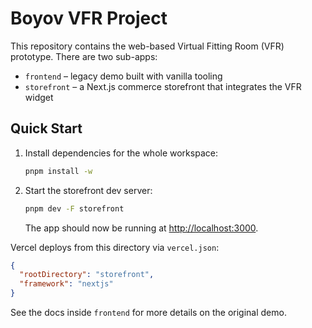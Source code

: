 # Boyov VFR Project

This repository contains the web-based Virtual Fitting Room (VFR) prototype.
There are two sub-apps:

* `frontend` – legacy demo built with vanilla tooling
* `storefront` – a Next.js commerce storefront that integrates the VFR widget

## Quick Start

1. Install dependencies for the whole workspace:
   ```bash
   pnpm install -w
   ```
2. Start the storefront dev server:
   ```bash
   pnpm dev -F storefront
   ```
   The app should now be running at <http://localhost:3000>.

Vercel deploys from this directory via `vercel.json`:
```json
{
  "rootDirectory": "storefront",
  "framework": "nextjs"
}
```

See the docs inside `frontend` for more details on the original demo.
